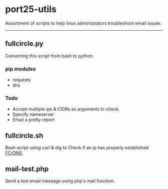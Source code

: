 # port25-utils

Assortment of scripts to help linux administrators troubleshoot email issues.

* * *

## fullcircle.py

Converting this script from bash to python. 

### pip modules
- requests
- dns

### Todo
- Accept multiple ips & CIDRs as arguments to check. 
- Specify nameserver
- Email a pretty report

## fullcircle.sh

Bash script using curl & dig to Check if an ip has properly established [FCrDNS](http://en.wikipedia.org/wiki/Forward-confirmed_reverse_DNS "Forward-confirmed reverse DNS").

## mail-test.php

Send a test email message using php's mail function. 
